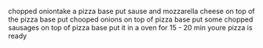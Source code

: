 chopped oniontake a pizza base 
put sause and mozzarella cheese on top of the pizza base
put chooped onions on top of pizza base 
put some chopped sausages on top of pizza base 
put it in a oven for 15 - 20 min
youre pizza is ready